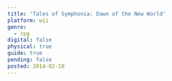 ```yaml
---
title: 'Tales of Symphonia: Dawn of the New World'
platform: wii
genre:
  - rpg
digital: false
physical: true
guide: true
pending: false
posted: 2014-02-10
---
```

